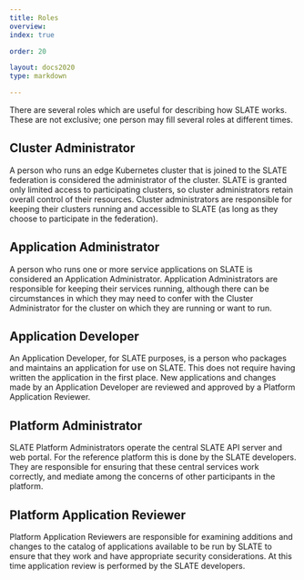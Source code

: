 ```yaml
---
title: Roles
overview: 
index: true

order: 20 

layout: docs2020
type: markdown

---
```


There are several roles which are useful for describing how SLATE works. These are not exclusive; one person may fill several roles at different times. 

## Cluster Administrator

A person who runs an edge Kubernetes cluster that is joined to the SLATE federation is considered the administrator of the cluster. SLATE is granted only limited access to participating clusters, so cluster administrators retain overall control of their resources. Cluster administrators are responsible for keeping their clusters running and accessible to SLATE (as long as they choose to participate in the federation). 

## Application Administrator

A person who runs one or more service applications on SLATE is considered an Application Administrator. Application Administrators are responsible for keeping their services running, although there can be circumstances in which they may need to confer with the Cluster Administrator for the cluster on which they are running or want to run. 

## Application Developer

An Application Developer, for SLATE purposes, is a person who packages and maintains an application for use on SLATE. This does not require having written the application in the first place. New applications and changes made by an Application Developer are reviewed and approved by a Platform Application Reviewer. 

## Platform Administrator

SLATE Platform Administrators operate the central SLATE API server and web portal. For the reference platform this is done by the SLATE developers. They are responsible for ensuring that these central services work correctly, and mediate among the concerns of other participants in the platform. 

## Platform Application Reviewer

Platform Application Reviewers are responsible for examining additions and changes to the catalog of applications available to be run by SLATE to ensure that they work and have appropriate security considerations. At this time application review is performed by the SLATE developers. 
